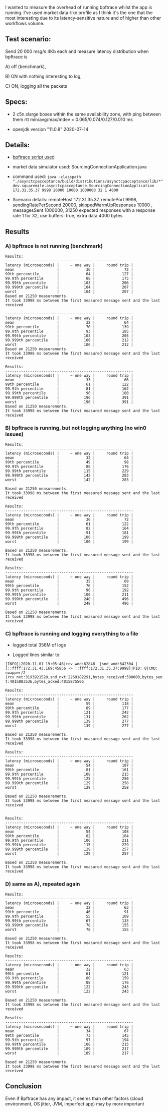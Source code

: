 I wanted to measure the overhead of running bpftrace whilst the app is running.
I've used market data-like profile as I think it's the one that the most interesting due to its latency-sensitive nature and of higher than other workflows volume.

## Test scenario:

Send 20 000 msg/s 4Kb each and measure latency distribution when bpftrace is

A) off (benchmark),

B) ON with nothing interesting to log,

C) ON, logging all the packets

## Specs:

- 2 c5n.xlarge boxes within the same availability zone, with ping between them rtt min/avg/max/mdev = 0.065/0.074/0.127/0.010 ms

- openjdk version "11.0.8" 2020-07-14


## Details:

- [bpftrace script used](tcpwindow.bt)

- market data simulator used: SourcingConnectionApplication.java

- command used: `java -classpath "./asynctcpacceptance/build/distributions/asynctcpacceptance/lib/*" dev.squaremile.asynctcpacceptance.SourcingConnectionApplication 172.31.35.37 9998 20000 10000 1000000 32 1 4000`

- Scenario details: remoteHost 172.31.35.37, remotePort 9998, sendingRatePerSecond 20000, skippedWarmUpResponses 10000 , messagesSent 1000000, 31250 expected responses with a response rate 1 for 32, use buffers: true, extra data 4000 bytes

## Results

### A) bpftrace is not running (benchmark)

```
Results:
---------------------------------------------------------
latency (microseconds) |     ~ one way |     round trip |
mean                   |            36 |             72 |
99th percentile        |            64 |            127 |
99.9th percentile      |            88 |            175 |
99.99th percentile     |           103 |            206 |
99.999th percentile    |           104 |            207 |
worst                  |           104 |            207 |
Based on 21250 measurements.
It took 33998 ms between the first measured message sent and the last received

---------------------------------------------------------
latency (microseconds) |     ~ one way |     round trip |
mean                   |            32 |             64 |
99th percentile        |            70 |            139 |
99.9th percentile      |            93 |            185 |
99.99th percentile     |           103 |            205 |
99.999th percentile    |           106 |            212 |
worst                  |           106 |            212 |
Based on 21250 measurements.
It took 33998 ms between the first measured message sent and the last received

Results:
---------------------------------------------------------
latency (microseconds) |     ~ one way |     round trip |
mean                   |            33 |             66 |
99th percentile        |            61 |            122 |
99.9th percentile      |            81 |            162 |
99.99th percentile     |            90 |            180 |
99.999th percentile    |           196 |            391 |
worst                  |           196 |            391 |
Based on 21250 measurements.
It took 33998 ms between the first measured message sent and the last received
```

### B) bpftrace is running, but not logging anything (no win0 issues)

```
Results:
---------------------------------------------------------
latency (microseconds) |     ~ one way |     round trip |
mean                   |            32 |             64 |
99th percentile        |            49 |             98 |
99.9th percentile      |            88 |            176 |
99.99th percentile     |           115 |            229 |
99.999th percentile    |           142 |            283 |
worst                  |           142 |            283 |

Based on 21250 measurements.
It took 33998 ms between the first measured message sent and the last received

Results:
---------------------------------------------------------
latency (microseconds) |     ~ one way |     round trip |
mean                   |            36 |             72 |
99th percentile        |            61 |            122 |
99.9th percentile      |            82 |            164 |
99.99th percentile     |            91 |            181 |
99.999th percentile    |           100 |            199 |
worst                  |           100 |            199 |

Based on 21250 measurements.
It took 33998 ms between the first measured message sent and the last received

Results:
---------------------------------------------------------
latency (microseconds) |     ~ one way |     round trip |
mean                   |            35 |             69 |
99th percentile        |            76 |            152 |
99.9th percentile      |            96 |            192 |
99.99th percentile     |           106 |            211 |
99.999th percentile    |           248 |            496 |
worst                  |           248 |            496 |

Based on 21250 measurements.
It took 33998 ms between the first measured message sent and the last received
```

### C) bpftrace is running and logging everything to a file

- logged total 356M of logs

- Logged lines similar to:

`[INFO]|2020-11-01 19:05:46|rcv_wnd:62848  |snd_wnd:642304 |[::ffff:172.31.43.169:45856 -> ::ffff:172.31.35.37:9998]|PID: 0|CMD: swapper/2      |rcv_nxt:3193921520,snd_nxt:2269182291,bytes_received:500000,bytes_sent:4015883536,bytes_acked:4015875505`


```
Results:
---------------------------------------------------------
latency (microseconds) |     ~ one way |     round trip |
mean                   |            59 |            118 |
99th percentile        |            89 |            177 |
99.9th percentile      |           121 |            242 |
99.99th percentile     |           131 |            262 |
99.999th percentile    |           139 |            277 |
worst                  |           139 |            277 |

Based on 21250 measurements.
It took 33998 ms between the first measured message sent and the last received

Results:
---------------------------------------------------------
latency (microseconds) |     ~ one way |     round trip |
mean                   |            54 |            107 |
99th percentile        |            81 |            161 |
99.9th percentile      |           108 |            215 |
99.99th percentile     |           125 |            250 |
99.999th percentile    |           129 |            258 |
worst                  |           129 |            258 |

Based on 21250 measurements.
It took 33998 ms between the first measured message sent and the last received


Results:
---------------------------------------------------------
latency (microseconds) |     ~ one way |     round trip |
mean                   |            54 |            108 |
99th percentile        |            82 |            164 |
99.9th percentile      |           106 |            211 |
99.99th percentile     |           115 |            229 |
99.999th percentile    |           129 |            257 |
worst                  |           129 |            257 |

Based on 21250 measurements.
It took 33998 ms between the first measured message sent and the last received
```

### D) same as A), repeated again

```
Results:
---------------------------------------------------------
latency (microseconds) |     ~ one way |     round trip |
mean                   |            32 |             63 |
99th percentile        |            46 |             91 |
99.9th percentile      |            55 |            109 |
99.99th percentile     |            67 |            133 |
99.999th percentile    |            78 |            155 |
worst                  |            78 |            155 |

Based on 21250 measurements.
It took 33998 ms between the first measured message sent and the last received

Results:
---------------------------------------------------------
latency (microseconds) |     ~ one way |     round trip |
mean                   |            32 |             63 |
99th percentile        |            61 |            121 |
99.9th percentile      |            80 |            159 |
99.99th percentile     |            88 |            176 |
99.999th percentile    |           122 |            243 |
worst                  |           122 |            243 |

Based on 21250 measurements.
It took 33998 ms between the first measured message sent and the last received

Results:
---------------------------------------------------------
latency (microseconds) |     ~ one way |     round trip |
mean                   |            34 |             67 |
99th percentile        |            73 |            145 |
99.9th percentile      |            97 |            194 |
99.99th percentile     |           108 |            215 |
99.999th percentile    |           109 |            217 |
worst                  |           109 |            217 |

Based on 21250 measurements.
It took 33998 ms between the first measured message sent and the last received
```

## Conclusion

Even if Bpftrace has any impact, it seems than other factors (cloud environment, OS jitter, JVM, imperfect app) may
by more important